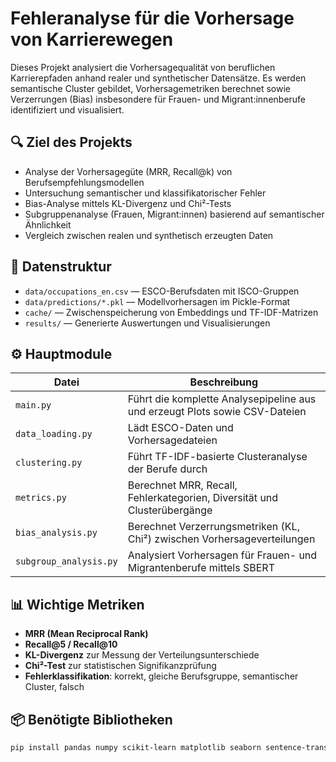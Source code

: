 # Fehleranalyse für die Vorhersage von Karrierewegen

Dieses Projekt analysiert die Vorhersagequalität von beruflichen Karrierepfaden anhand realer und synthetischer Datensätze. Es werden semantische Cluster gebildet, Vorhersagemetriken berechnet sowie Verzerrungen (Bias) insbesondere für Frauen- und Migrant:innenberufe identifiziert und visualisiert.

## 🔍 Ziel des Projekts

- Analyse der Vorhersagegüte (MRR, Recall@k) von Berufsempfehlungsmodellen
- Untersuchung semantischer und klassifikatorischer Fehler
- Bias-Analyse mittels KL-Divergenz und Chi²-Tests
- Subgruppenanalyse (Frauen, Migrant:innen) basierend auf semantischer Ähnlichkeit
- Vergleich zwischen realen und synthetisch erzeugten Daten

## 📁 Datenstruktur

- `data/occupations_en.csv` — ESCO-Berufsdaten mit ISCO-Gruppen
- `data/predictions/*.pkl` — Modellvorhersagen im Pickle-Format
- `cache/` — Zwischenspeicherung von Embeddings und TF-IDF-Matrizen
- `results/` — Generierte Auswertungen und Visualisierungen

## ⚙️ Hauptmodule

| Datei | Beschreibung |
|-------|--------------|
| `main.py` | Führt die komplette Analysepipeline aus und erzeugt Plots sowie CSV-Dateien |
| `data_loading.py` | Lädt ESCO-Daten und Vorhersagedateien |
| `clustering.py` | Führt TF-IDF-basierte Clusteranalyse der Berufe durch |
| `metrics.py` | Berechnet MRR, Recall, Fehlerkategorien, Diversität und Clusterübergänge |
| `bias_analysis.py` | Berechnet Verzerrungsmetriken (KL, Chi²) zwischen Vorhersageverteilungen |
| `subgroup_analysis.py` | Analysiert Vorhersagen für Frauen- und Migrantenberufe mittels SBERT |

## 📊 Wichtige Metriken

- **MRR (Mean Reciprocal Rank)**
- **Recall@5 / Recall@10**
- **KL-Divergenz** zur Messung der Verteilungsunterschiede
- **Chi²-Test** zur statistischen Signifikanzprüfung
- **Fehlerklassifikation**: korrekt, gleiche Berufsgruppe, semantischer Cluster, falsch

## 📦 Benötigte Bibliotheken

```bash
pip install pandas numpy scikit-learn matplotlib seaborn sentence-transformers torch

